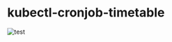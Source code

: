 # kubectl-cronjob-timetable

![test](https://github.com/unblee/kubectl-cronjob-timetable/workflows/test/badge.svg)
